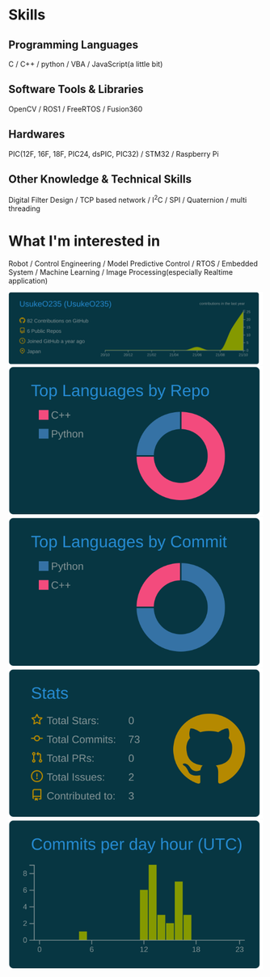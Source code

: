 # Skills
## Programming Languages
C / C++ / python / VBA / JavaScript(a little bit)
## Software Tools & Libraries
OpenCV / ROS1 / FreeRTOS / Fusion360
## Hardwares
PIC(12F, 16F, 18F, PIC24, dsPIC, PIC32) / STM32 / Raspberry Pi
## Other Knowledge & Technical Skills
Digital Filter Design / TCP based network / I<sup>2</sup>C / SPI / Quaternion / multi threading

# What I'm interested in
Robot / Control Engineering / Model Predictive Control / RTOS / Embedded System / Machine Learning / Image Processing(especially Realtime application)

[![](https://raw.githubusercontent.com/UsukeO235/UsukeO235/main/profile-summary-card-output/solarized_dark/0-profile-details.svg)](https://github.com/vn7n24fzkq/github-profile-summary-cards)
[![](https://raw.githubusercontent.com/UsukeO235/UsukeO235/main/profile-summary-card-output/solarized_dark/1-repos-per-language.svg)](https://github.com/vn7n24fzkq/github-profile-summary-cards) [![](https://raw.githubusercontent.com/UsukeO235/UsukeO235/main/profile-summary-card-output/solarized_dark/2-most-commit-language.svg)](https://github.com/vn7n24fzkq/github-profile-summary-cards)
[![](https://raw.githubusercontent.com/UsukeO235/UsukeO235/main/profile-summary-card-output/solarized_dark/3-stats.svg)](https://github.com/vn7n24fzkq/github-profile-summary-cards) [![](https://raw.githubusercontent.com/UsukeO235/UsukeO235/main/profile-summary-card-output/solarized_dark/4-productive-time.svg)](https://github.com/vn7n24fzkq/github-profile-summary-cards)
